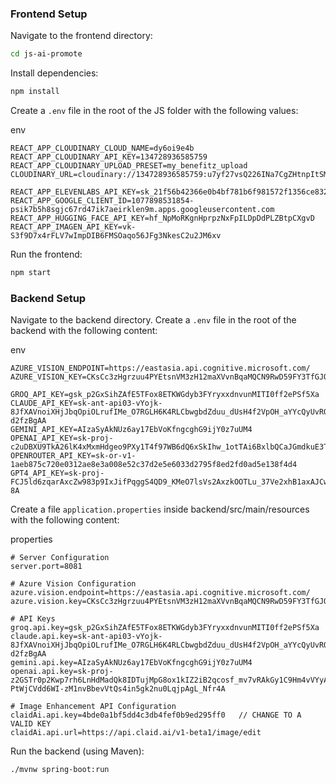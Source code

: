 
### **Frontend Setup**

Navigate to the frontend directory:


```bash
cd js-ai-promote
```
Install dependencies:


```bash
npm install
```

Create a `.env` file in the root of the JS folder with the following values:

env
```
REACT_APP_CLOUDINARY_CLOUD_NAME=dy6oi9e4b
REACT_APP_CLOUDINARY_API_KEY=134728936585759
REACT_APP_CLOUDINARY_UPLOAD_PRESET=my_benefitz_upload
CLOUDINARY_URL=cloudinary://134728936585759:u7yf27vsQ226INa7CgZHtnpItSM@dy6oi9e4b

REACT_APP_ELEVENLABS_API_KEY=sk_21f56b42366e0b4bf781b6f981572f1356ce83206e1b2831
REACT_APP_GOOGLE_CLIENT_ID=1077898531854-psik7b5h8sgjc67rd47ik7aeirklen9m.apps.googleusercontent.com
REACT_APP_HUGGING_FACE_API_KEY=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
REACT_APP_IMAGEN_API_KEY=vk-S3f9D7x4rFLV7wImpDIB6FMSOaqo56JFg3NkesC2u2JM6xv
```

Run the frontend:


```bash
npm start
```

### **Backend Setup**
Navigate to the backend directory.
Create a `.env` file in the root of the backend with the following content:

env
```
AZURE_VISION_ENDPOINT=https://eastasia.api.cognitive.microsoft.com/
AZURE_VISION_KEY=CKsCc3zHgrzuu4PYEtsnVM3zH12maXVvnBqaMQCN9RwD59FY3TfGJQQJ99BDAC3pKaRXJ3w3AAAFACOGmcXY

GROQ_API_KEY=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
CLAUDE_API_KEY=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
GEMINI_API_KEY=AIzaSyAkNUz6ay17EbVoKfngcghG9ijY0z7uUM4
OPENAI_API_KEY=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
OPENROUTER_API_KEY=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
GPT4_API_KEY=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
```
Create a file `application.properties` inside backend/src/main/resources with the following content:

properties
```
# Server Configuration
server.port=8081

# Azure Vision Configuration
azure.vision.endpoint=https://eastasia.api.cognitive.microsoft.com/
azure.vision.key=CKsCc3zHgrzuu4PYEtsnVM3zH12maXVvnBqaMQCN9RwD59FY3TfGJQQJ99BDAC3pKaRXJ3w3AAAFACOGmcXY

# API Keys
groq.api.key=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
claude.api.key=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
gemini.api.key=AIzaSyAkNUz6ay17EbVoKfngcghG9ijY0z7uUM4
openai.api.key=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

# Image Enhancement API Configuration
claidAi.api.key=4bde0a1bf5dd4c3db4fef0b9ed295ff0   // CHANGE TO A VALID KEY
claidAi.api.url=https://api.claid.ai/v1-beta1/image/edit

```
Run the backend (using Maven):


```bash
./mvnw spring-boot:run
```

